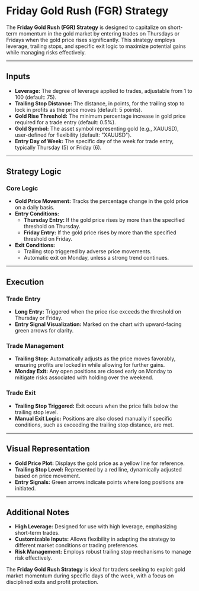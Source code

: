 # Friday Gold Rush (FGR) Strategy

The **Friday Gold Rush (FGR) Strategy** is designed to capitalize on short-term momentum in the gold market by entering trades on Thursdays or Fridays when the gold price rises significantly. This strategy employs leverage, trailing stops, and specific exit logic to maximize potential gains while managing risks effectively.

---

## Inputs

- **Leverage:** The degree of leverage applied to trades, adjustable from 1 to 100 (default: 75).
- **Trailing Stop Distance:** The distance, in points, for the trailing stop to lock in profits as the price moves (default: 5 points).
- **Gold Rise Threshold:** The minimum percentage increase in gold price required for a trade entry (default: 0.5%).
- **Gold Symbol:** The asset symbol representing gold (e.g., XAUUSD), user-defined for flexibility (default: "XAUUSD").
- **Entry Day of Week:** The specific day of the week for trade entry, typically Thursday (5) or Friday (6).

---

## Strategy Logic

### Core Logic
- **Gold Price Movement:** Tracks the percentage change in the gold price on a daily basis.
- **Entry Conditions:**
  - **Thursday Entry:** If the gold price rises by more than the specified threshold on Thursday.
  - **Friday Entry:** If the gold price rises by more than the specified threshold on Friday.
- **Exit Conditions:**
  - Trailing stop triggered by adverse price movements.
  - Automatic exit on Monday, unless a strong trend continues.

---

## Execution

### Trade Entry
- **Long Entry:** Triggered when the price rise exceeds the threshold on Thursday or Friday.
- **Entry Signal Visualization:** Marked on the chart with upward-facing green arrows for clarity.

### Trade Management
- **Trailing Stop:** Automatically adjusts as the price moves favorably, ensuring profits are locked in while allowing for further gains.
- **Monday Exit:** Any open positions are closed early on Monday to mitigate risks associated with holding over the weekend.

### Trade Exit
- **Trailing Stop Triggered:** Exit occurs when the price falls below the trailing stop level.
- **Manual Exit Logic:** Positions are also closed manually if specific conditions, such as exceeding the trailing stop distance, are met.

---

## Visual Representation
- **Gold Price Plot:** Displays the gold price as a yellow line for reference.
- **Trailing Stop Level:** Represented by a red line, dynamically adjusted based on price movement.
- **Entry Signals:** Green arrows indicate points where long positions are initiated.

---

## Additional Notes
- **High Leverage:** Designed for use with high leverage, emphasizing short-term trades.
- **Customizable Inputs:** Allows flexibility in adapting the strategy to different market conditions or trading preferences.
- **Risk Management:** Employs robust trailing stop mechanisms to manage risk effectively.

The **Friday Gold Rush Strategy** is ideal for traders seeking to exploit gold market momentum during specific days of the week, with a focus on disciplined exits and profit protection.
